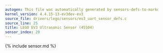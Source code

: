 ```yaml
---
autogen: This file was automatically generated by sensors-defs-to-markdown.py
kernel_version: 4.4.15-13-ev3dev-ev3
source_file: drivers/lego/sensors/ev3_uart_sensor_defs.c
source_line: 25
title: LEGO EV3 Ultrasonic Sensor (45504)
sensor_index: 20
---
```


{% include sensor.md %}
